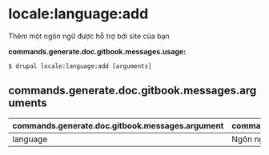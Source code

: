 # locale:language:add
Thêm một ngôn ngữ được hỗ trợ bởi site của bạn

**commands.generate.doc.gitbook.messages.usage:**
```
$ drupal locale:language:add [arguments]
```

## commands.generate.doc.gitbook.messages.arguments
commands.generate.doc.gitbook.messages.argument | commands.generate.doc.gitbook.messages.details
---------|-------------
language | Ngôn ngữ ví sụ như es hoặc Spanish
